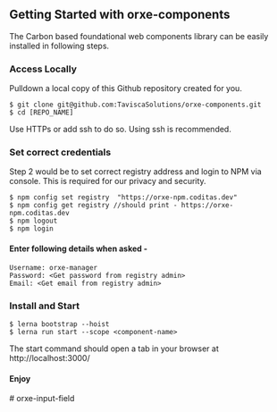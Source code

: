## Getting Started with orxe-components

The Carbon based foundational web components library can be easily installed in following steps.

### Access Locally

Pulldown a local copy of this Github repository created for you.

```
$ git clone git@github.com:TaviscaSolutions/orxe-components.git
$ cd [REPO_NAME]
```

Use HTTPs or add ssh to do so. Using ssh is recommended.

### Set correct credentials

Step 2 would be to set correct registry address and login to NPM via console. This is required for our privacy and security.

```
$ npm config set registry  "https://orxe-npm.coditas.dev"
$ npm config get registry //should print - https://orxe-npm.coditas.dev
$ npm logout
$ npm login
```

#### Enter following details when asked -

```
Username: orxe-manager
Password: <Get password from registry admin>
Email: <Get email from registry admin>
```

### Install and Start

```
$ lerna bootstrap --hoist
$ lerna run start --scope <component-name>
```

The start command should open a tab in your browser at http://localhost:3000/

#### Enjoy
#   o r x e - i n p u t - f i e l d  
 